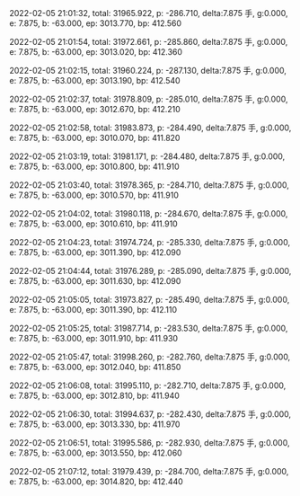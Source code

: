 2022-02-05 21:01:32, total: 31965.922, p: -286.710, delta:7.875 手, g:0.000, e: 7.875, b: -63.000, ep: 3013.770, bp: 412.560

2022-02-05 21:01:54, total: 31972.661, p: -285.860, delta:7.875 手, g:0.000, e: 7.875, b: -63.000, ep: 3013.020, bp: 412.360

2022-02-05 21:02:15, total: 31960.224, p: -287.130, delta:7.875 手, g:0.000, e: 7.875, b: -63.000, ep: 3013.190, bp: 412.540

2022-02-05 21:02:37, total: 31978.809, p: -285.010, delta:7.875 手, g:0.000, e: 7.875, b: -63.000, ep: 3012.670, bp: 412.210

2022-02-05 21:02:58, total: 31983.873, p: -284.490, delta:7.875 手, g:0.000, e: 7.875, b: -63.000, ep: 3010.070, bp: 411.820

2022-02-05 21:03:19, total: 31981.171, p: -284.480, delta:7.875 手, g:0.000, e: 7.875, b: -63.000, ep: 3010.800, bp: 411.910

2022-02-05 21:03:40, total: 31978.365, p: -284.710, delta:7.875 手, g:0.000, e: 7.875, b: -63.000, ep: 3010.570, bp: 411.910

2022-02-05 21:04:02, total: 31980.118, p: -284.670, delta:7.875 手, g:0.000, e: 7.875, b: -63.000, ep: 3010.610, bp: 411.910

2022-02-05 21:04:23, total: 31974.724, p: -285.330, delta:7.875 手, g:0.000, e: 7.875, b: -63.000, ep: 3011.390, bp: 412.090

2022-02-05 21:04:44, total: 31976.289, p: -285.090, delta:7.875 手, g:0.000, e: 7.875, b: -63.000, ep: 3011.630, bp: 412.090

2022-02-05 21:05:05, total: 31973.827, p: -285.490, delta:7.875 手, g:0.000, e: 7.875, b: -63.000, ep: 3011.390, bp: 412.110

2022-02-05 21:05:25, total: 31987.714, p: -283.530, delta:7.875 手, g:0.000, e: 7.875, b: -63.000, ep: 3011.910, bp: 411.930

2022-02-05 21:05:47, total: 31998.260, p: -282.760, delta:7.875 手, g:0.000, e: 7.875, b: -63.000, ep: 3012.040, bp: 411.850

2022-02-05 21:06:08, total: 31995.110, p: -282.710, delta:7.875 手, g:0.000, e: 7.875, b: -63.000, ep: 3012.810, bp: 411.940

2022-02-05 21:06:30, total: 31994.637, p: -282.430, delta:7.875 手, g:0.000, e: 7.875, b: -63.000, ep: 3013.330, bp: 411.970

2022-02-05 21:06:51, total: 31995.586, p: -282.930, delta:7.875 手, g:0.000, e: 7.875, b: -63.000, ep: 3013.550, bp: 412.060

2022-02-05 21:07:12, total: 31979.439, p: -284.700, delta:7.875 手, g:0.000, e: 7.875, b: -63.000, ep: 3014.820, bp: 412.440